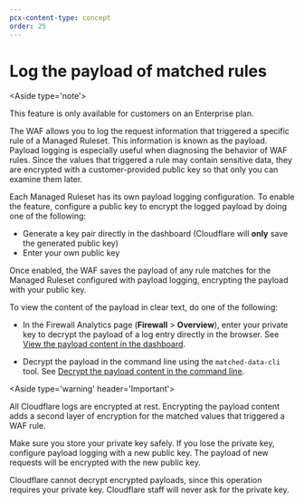 ```yaml
---
pcx-content-type: concept
order: 25
---
```


# Log the payload of matched rules

\<Aside type='note'>

This feature is only available for customers on an Enterprise plan.

</Aside>

The WAF allows you to log the request information that triggered a specific rule of a Managed Ruleset. This information is known as the payload. Payload logging is especially useful when diagnosing the behavior of WAF rules. Since the values that triggered a rule may contain sensitive data, they are encrypted with a customer-provided public key so that only you can examine them later.

Each Managed Ruleset has its own payload logging configuration. To enable the feature, configure a public key to encrypt the logged payload by doing one of the following:

*   Generate a key pair directly in the dashboard (Cloudflare will **only** save the generated public key)
*   Enter your own public key

Once enabled, the WAF saves the payload of any rule matches for the Managed Ruleset configured with payload logging, encrypting the payload with your public key.

To view the content of the payload in clear text, do one of the following:

*   In the Firewall Analytics page (**Firewall** > **Overview**), enter your private key to decrypt the payload of a log entry directly in the browser. See [View the payload content in the dashboard](/managed-rulesets/payload-logging/view).

*   Decrypt the payload in the command line using the `matched-data-cli` tool. See [Decrypt the payload content in the command line](/managed-rulesets/payload-logging/command-line/decrypt-payload).

\<Aside type='warning' header='Important'>

All Cloudflare logs are encrypted at rest. Encrypting the payload content adds a second layer of encryption for the matched values that triggered a WAF rule.

Make sure you store your private key safely. If you lose the private key, configure payload logging with a new public key. The payload of new requests will be encrypted with the new public key.

Cloudflare cannot decrypt encrypted payloads, since this operation requires your private key. Cloudflare staff will never ask for the private key.

</Aside>
